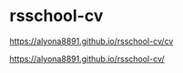 # rsschool-cv
https://alyona8891.github.io/rsschool-cv/cv

https://alyona8891.github.io/rsschool-cv/
